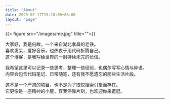 ```yaml
---
title: "About"
date: 2025-07-17T15:10:00+08:00
layout: "page"
---
```


{{< figure src="/images/me.jpg" title="">}} 

大家好，我是何故，一个来自湖北孝昌的老铁。  
喜欢发呆，爱好音乐，也热衷于用代码折腾自己。  
这个博客，是我写给世界的一封持续未完的长信。

我希望这里可以记录一些思考，整理一些经验，也偶尔写写心情与碎语。  
内容会包含代码笔记、日常随笔，还有我不愿遗忘的那些生活片段。

这不是一个严肃的项目，也不是为了取悦搜索引擎而存在。  
它更像是一座精神的小屋，容我停靠片刻，也欢迎你来逛逛。

---
